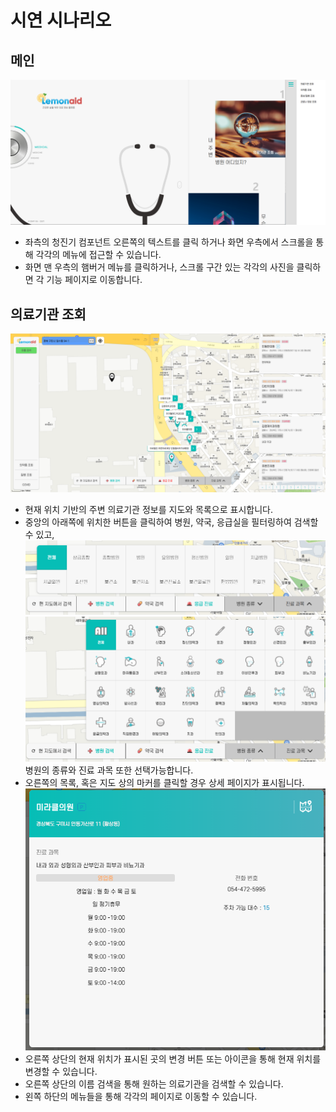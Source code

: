 # 시연 시나리오

## 메인

![](<시연시나리오.assets/![](시연시나리오.assets/2022-04-07-16-30-52.png).png>)

- 좌측의 청진기 컴포넌트 오른쪽의 텍스트를 클릭 하거나 화면 우측에서 스크롤을 통해 각각의 메뉴에 접근할 수 있습니다.
- 화면 맨 우측의 햄버거 메뉴를 클릭하거나, 스크롤 구간 있는 각각의 사진을 클릭하면 각 기능 페이지로 이동합니다.

## 의료기관 조회

![](시연시나리오.assets/2022-04-07-16-44-00.png)

- 현재 위치 기반의 주변 의료기관 정보를 지도와 목록으로 표시합니다.
- 중앙의 아래쪽에 위치한 버튼을 클릭하여 병원, 약국, 응급실을 필터링하여 검색할 수 있고,
  ![](시연시나리오.assets/2022-04-07-16-48-51.png)
  ![](시연시나리오.assets/2022-04-07-16-49-33.png)
  병원의 종류와 진료 과목 또한 선택가능합니다.
- 오른쪽의 목록, 혹은 지도 상의 마커를 클릭할 경우 상세 페이지가 표시됩니다.
  ![](시연시나리오.assets/2022-04-07-16-53-16.png)
- 오른쪽 상단의 현재 위치가 표시된 곳의 변경 버튼 또는 아이콘을 통해 현재 위치를 변경할 수 있습니다.
- 오른쪽 상단의 이름 검색을 통해 원하는 의료기관을 검색할 수 있습니다.
- 왼쪽 하단의 메뉴들을 통해 각각의 페이지로 이동할 수 있습니다.
